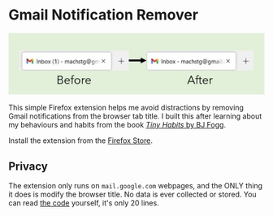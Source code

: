 # Gmail Notification Remover

![Before and After Picture](/docs/before_and_after.jpg)

This simple Firefox extension helps me avoid distractions by removing Gmail notifications
from the browser tab title. I built this after learning about my behaviours and habits from the book [*Tiny Habits* by BJ Fogg](https://tinyhabits.com/book/).

Install the extension from the [Firefox Store](https://addons.mozilla.org/en-CA/firefox/addon/gmail-hide-notifications/).

## Privacy

The extension only runs on `mail.google.com` webpages, and
the ONLY thing it does is modify the browser title. 
No data is ever collected or stored. You can read [the code](remove_notifications.js) yourself, it's only 20 lines.
